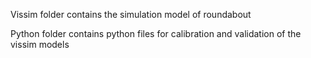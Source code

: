 Vissim folder contains the simulation model of roundabout


Python folder contains python files for calibration and validation of the vissim models
